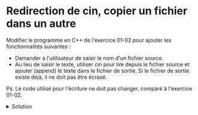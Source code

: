 # Redirection de cin, copier un fichier dans un autre

Modifier le programme en C++ de l'exercice 01-02 pour ajouter les fonctionnalités suivantes :

- Demander à l'utilisateur de saisir le nom d'un fichier source.
- Au lieu de saisir le texte, utiliser cin pour lire depuis le fichier source et ajouter (append) le texte dans le fichier de sortie. Si le fichier de sortie existe déjà, il ne doit pas être écrasé.


Ps. Le code utilisé pour l'écriture ne doit pas changer, comparé à l'exercice 01-02.   

<details>
<summary>Solution</summary>

~~~cpp
#include <iostream>
#include <fstream>
#include <string>

bool lire_fichier(const std::string& nom_fichier){
    std::ifstream fichier_entree(nom_fichier);

    // Vérifier si l'ouverture du fichier a réussi
    if (!fichier_entree) {
        return false;
    }

    while (fichier_entree) {
        std::string strInput;
        std::getline(fichier_entree, strInput); // lire une ligne
        std::cout << strInput << "\n";
    }

    fichier_entree.close();

    return true;
}

bool ecrire_fichier(const std::string& nom_fichier) {

    // Ouvrir le fichier en mode append
    std::ofstream fichier_sortie(nom_fichier, std::ios::app);

    // Vérifier si l'ouverture du fichier a réussi
    if (!fichier_sortie) {
        std::cerr << "Erreur : Impossible d'ouvrir le fichier. \n";
        return false;
    }

    std::string texte;
    const std::string terminer = "#exit#";

    // Demander à l'utilisateur de saisir du texte
    std::cout << "Entrez le texte à enregistrer dans le fichier (Ctrl+D ou #exit# pour terminer la saisie) :\n";
    while (std::getline(std::cin, texte)) {
        if (texte == terminer) break;
        // Écrire le texte dans le fichier
        fichier_sortie << texte << std::endl;
    }

    // Fermer le fichier
    fichier_sortie.close();

    std::cout << "Le texte a été enregistré avec succès dans le fichier." << std::endl;

    return true;
}

int main() {
    std::string nom_fichier;

    // Demander à l'utilisateur le nom du fichier où enregistrer le texte
    std::cout << "Entrez le nom du fichier où enregistrer le texte : ";
    std::getline(std::cin, nom_fichier);

    lire_fichier(nom_fichier);

    std::string nom_fichier_src;
    // Demander à l'utilisateur le nom du fichier source
    std::cout << "Entrez le nom du fichier source : ";
    std::getline(std::cin, nom_fichier_src);

    std::ifstream fichier_entree(nom_fichier_src);

    // Vérifier si l'ouverture du fichier a réussi
    if (!fichier_entree) {
        std::cerr << "Erreur : Impossible d'ouvrir le fichier. \n";
        return EXIT_FAILURE;
    }

    auto cin_buf = std::cin.rdbuf();
    std::cin.rdbuf(fichier_entree.rdbuf());

    ecrire_fichier(nom_fichier);

    std::cin.rdbuf(cin_buf);
    fichier_entree.close();


    return EXIT_SUCCESS;
}

~~~



</details>
